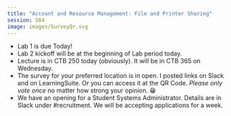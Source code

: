 ```yaml
---
title: "Account and Resource Management: File and Printer Sharing"
session: S04
image: images/SurveyQr.svg
---
```


* Lab 1 is due Today!
* Lab 2 kickoff will be at the beginning of Lab period today.
* Lecture is in CTB 250 today (obviously). It will be in CTB 365 on Wednesday.
* The survey for your preferred location is in open. I posted links on Slack and on LearningSuite. Or you can access it at the QR Code. *Please only vote once* no matter how strong your opinion. 😁
* We have an opening for a Student Systems Administrator. Details are in Slack under #recruitment. We will be accepting applications for a week.